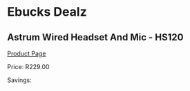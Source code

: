
# Ebucks Dealz
## Astrum Wired Headset And Mic - HS120
[Product Page](https://www.ebucks.com/web/shop/productSelected.do?prodId=1207178181&catId=1193873409)

Price: R229.00

Savings: 


	